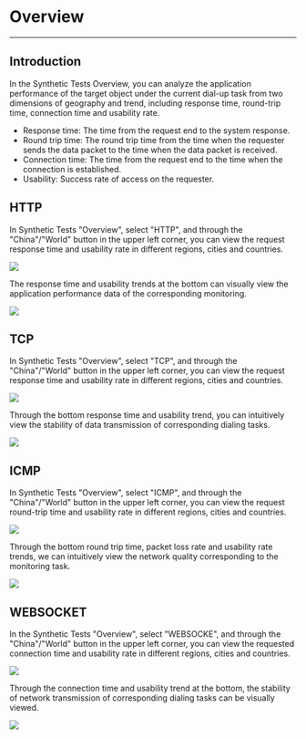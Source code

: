 # Overview
---

## Introduction

In the Synthetic Tests Overview, you can analyze the application performance of the target object under the current dial-up task from two dimensions of geography and trend, including response time, round-trip time, connection time and usability rate.

- Response time: The time from the request end to the system response.
- Round trip time: The round trip time from the time when the requester sends the data packet to the time when the data packet is received.
- Connection time: The time from the request end to the time when the connection is established.
- Usability: Success rate of access on the requester.

## HTTP

In Synthetic Tests "Overview", select "HTTP", and through the "China"/"World" button in the upper left corner, you can view the request response time and usability rate in different regions, cities and countries.

![](img/4.dailtesting_http_3.1.png)

The response time and usability trends at the bottom can visually view the application performance data of the corresponding monitoring.

![](img/4.dailtesting_http_2.1.png)

## TCP

In Synthetic Tests "Overview", select "TCP", and through the "China"/"World" button in the upper left corner, you can view the request response time and usability rate in different regions, cities and countries.

![](img/4.dailtesting_http_4.1.png)

Through the bottom response time and usability trend, you can intuitively view the stability of data transmission of corresponding dialing tasks.

![](img/4.dailtesting_http_5.1.png)

## ICMP

In Synthetic Tests "Overview", select "ICMP", and through the "China"/"World" button in the upper left corner, you can view the request round-trip time and usability rate in different regions, cities and countries.

![](img/4.dailtesting_http_6.1.png)

Through the bottom round trip time, packet loss rate and usability rate trends, we can intuitively view the network quality corresponding to the monitoring task.

![](img/4.dailtesting_http_7.png)

## WEBSOCKET

In the Synthetic Tests "Overview", select "WEBSOCKE", and through the "China"/"World" button in the upper left corner, you can view the requested connection time and usability rate in different regions, cities and countries.

![](img/4.dailtesting_http_8.png)

Through the connection time and usability trend at the bottom, the stability of network transmission of corresponding dialing tasks can be visually viewed.

![](img/4.dailtesting_http_9.png)

